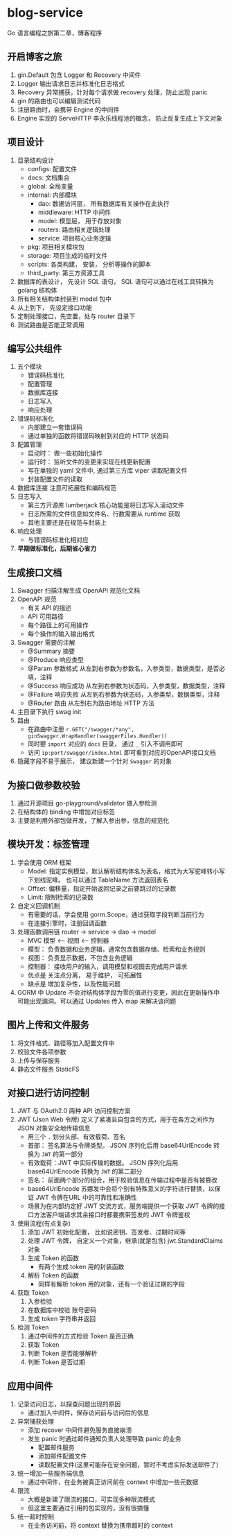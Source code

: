 # blog-service
Go 语言编程之旅第二章，博客程序

## 开启博客之旅
1. gin.Default 包含 Logger 和 Recovery 中间件
2. Logger 输出请求日志并标准化日志格式
3. Recovery 异常捕获，针对每个请求做 recovery 处理，防止出现 panic
4. gin 的路由也可以编辑测试代码
5. 注册路由时，会携带 Engine 的中间件
6. Engine 实现的 ServeHTTP 李永乐线程池的概念， 防止反复生成上下文对象

## 项目设计
1. 目录结构设计
   - configs: 配置文件
   - docs: 文档集合
   - global: 全局变量
   - internal: 内部模块
     - dao: 数据访问层， 所有数据库有关操作在此执行
     - middleware: HTTP 中间件
     - model: 模型层， 用于存放对象
     - routers: 路由相关逻辑处理
     - service: 项目核心业务逻辑
   - pkg: 项目相关模块包
   - storage: 项目生成的临时文件
   - scripts: 各类构建， 安装， 分析等操作的脚本
   - third_party: 第三方资源工具
2. 数据库的表设计， 先设计 SQL 语句， SQL 语句可以通过在线工具转换为 golang 结构体
3. 所有相关结构体封装到 model 包中
4. 从上到下， 先设定接口功能
5. 定制处理接口，先空置，处与 router 目录下
6. 测试路由是否能正常调用

## 编写公共组件
1. 五个模块
   - 错误码标准化
   - 配置管理
   - 数据库连接
   - 日志写入
   - 响应处理
2. 错误码标准化
   - 内部建立一套错误码
   - 通过单独的函数将错误码映射到对应的 HTTP 状态码
3. 配置管理
   - 启动时： 做一些初始化操作
   - 运行时： 监听文件的变更来实现在线更新配置
   - 写在单独的 yaml 文件中, 通过第三方库 viper 读取配置文件
   - 封装配置文件的读取
4. 数据库连接 注意可拓展性和编码规范
5. 日志写入
   - 第三方开源库 lumberjack 核心功能是将日志写入滚动文件
   - 日志所需的文件信息如文件名、行数需要从 runtime 获取
   - 其他主要还是在规范与封装上
6. 响应处理
   - 与错误码标准化相对应
7. **早期做标准化，后期省心省力**

## 生成接口文档
1. Swagger 扫描注解生成 OpenAPI 规范化文档
2. OpenAPI 规范
   - 有关 API 的描述
   - API 可用路径
   - 每个路径上的可用操作
   - 每个操作的输入输出格式
3. Swagger 需要的注解
   - @Summary 摘要
   - @Produce 响应类型
   - @Param 参数格式 从左到右参数为参数名，入参类型，数据类型，是否必填，注释
   - @Success 响应成功 从左到右参数为状态码，入参类型，数据类型，注释
   - @Failure 响应失败 从左到右参数为状态码，入参类型，数据类型，注释
   - @Router 路由 从左到右为路由地址 HTTP 方法
4. 主目录下执行 swag init
5. 路由
   - 在路由中注册 `r.GET("/swagger/*any", ginSwagger.WrapHandler(swaggerFiles.Handler))`
   - 同时要 `import` 对应的 `docs` 目录， 通过 `_` 引入不调用即可
   - 访问 `ip:port/swagger/index.html` 即可看到对应的OpenAPI接口文档
6. 隐藏字段不易于展示， 建议新建一个针对 `Swagger` 的对象

## 为接口做参数校验
1. 通过开源项目 go-playground/validator 做入参检测
2. 在结构体的 binding 中增加对应标签
3. 主要是利用外部包做开发，了解入参出参，信息的规范化

## 模块开发：标签管理
1. 学会使用 ORM 框架
   - Model: 指定实例模型，默认解析结构体名为表名，格式为大写驼峰转小写下划线驼峰。 也可以通过 TableName 方法返回表名
   - Offset: 偏移量，指定开始返回记录之前要跳过的记录数
   - Limit: 限制检索的记录数
2. 自定义回调机制
   - 有需要的话，学会使用 gorm.Scope，通过获取字段判断当前行为
   - 在连接引擎时，注册回调函数
3. 处理函数调用链 router -> service -> dao -> model
   - MVC 模型 <-- 视图 <-- 控制器
   - 模型： 负责数据和业务逻辑，通常包含数据存储、检索和业务规则
   - 视图： 负责显示数据，不包含业务逻辑
   - 控制器： 接收用户的输入，调用模型和视图去完成用户请求
   - 优点是 关注点分离， 易于维护， 可拓展性
   - 缺点是 增加复杂性，以及性能问题
4. GORM 中 Update 不会对结构体字段为零的值进行变更，因此在更新操作中可能出现漏洞。可以通过 Updates 传入 map 来解决该问题

## 图片上传和文件服务
1. 将文件格式、路径等加入配置文件中
2. 校验文件各项参数
3. 上传与保存服务
4. 静态文件服务 StaticFS

## 对接口进行访问控制
1. JWT 与 OAuth2.0 两种 API 访问控制方案
2. JWT (Json Web 令牌) 定义了紧凑且自包含的方式，用于在各方之间作为 JSON 对象安全地传输信息
   - 用三个 `.` 划分头部、有效载荷、签名
   - 首部： 签名算法与令牌类型。 JSON 序列化后用 base64UrlEncode 转换为 `JWT` 的第一部分
   - 有效载荷：JWT 中实际传输的数据。 JSON 序列化后用 base64UrlEncode 转换为 `JWT` 的第二部分
   - 签名： 前面两个部分的组合，用于校验信息在传输过程中是否有被篡改
   - base64UrlEncode 苏娜发中会将个别有特殊意义的字符进行替换，以保证 JWT 令牌在URL 中的可靠性和准确性
   - 场景为在内部约定好 JWT 交流方式，服务端提供一个获取 JWT 令牌的接口方法客户端请求其余接口时都要携带签发的 JWT 令牌鉴权
3. 使用流程(有点复杂)
   1. 添加 JWT 初始化配置， 比如说密钥、签发者、过期时间等
   2. 处理 JWT 令牌， 自定义一个对象，继承(就是包含) jwt.StandardClaims 对象
   3. 生成 Token 的函数
      - 有两个生成 token 用的封装函数
   4. 解析 Token 的函数
      - 同样有解析 token 用的对象，还有一个验证过期的字段
4. 获取 Token
   1. 入参检验
   2. 在数据库中校验 账号密码 
   3. 生成 token 字符串并返回
5. 检测 Token
   1. 通过中间件的方式检验 Token 是否正确
   2. 获取 Token
   3. 判断 Token 是否能够解析
   4. 判断 Token 是否过期

## 应用中间件
1. 记录访问日志，以探查问题出现的原因
   - 通过加入中间件，保存访问前与访问后的信息
2. 异常捕获处理
   - 添加 recover 中间件避免服务直接崩溃
   - 发生 panic 时通过邮件通知负责人处理导致 panic 的业务
     - 配置邮件服务
     - 添加邮件配置文件
     - 读取配置文件(这里可能存在安全问题，暂时不考虑实际发送邮件了)
3. 统一增加一些服务端信息
   - 通过中间件，在业务被真正访问前在 context 中增加一些元数据
4. 限流
   - 大概是新建了限流的接口，可实现多种限流模式
   - 但这里主要通过引用的包实现的，没有很搞懂
5. 统一超时控制
   - 在业务访问前，将 context 替换为携带超时的 context